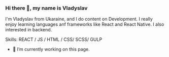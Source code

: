 ### Hi there 👋, my name is Vladyslav


I'm Vladyslav from Ukaraine, and I do content on Development.  I really enjoy learning languages anf frameworks like React and React Native. I also interested in backend.

Skills: REACT / JS / HTML / CSS/ SCSS/ GULP

- 🔭 I’m currently working on this page. 









